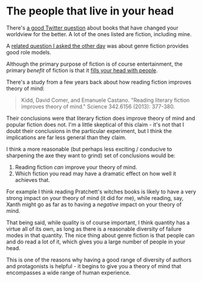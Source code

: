 # The people that live in your head

There's [a good Twitter question](https://twitter.com/search?f=tweets&vertical=default&q=https%3A%2F%2Ftwitter.com%2FDrunkestLibrary%2Fstatus%2F1066346270992842752&src=typd) about books that have changed your worldview for the better. A lot of the ones listed are fiction, including mine.

A [related question I asked the other day](https://twitter.com/DRMacIver/status/1065381021158449153) was about genre fiction provides good role models.

Although the primary purpose of fiction is of course entertainment, the primary *benefit* of fiction is that it [fills your head with people](https://www.drmaciver.com/2015/03/how-to-make-other-people-seem-like-humans/).

There's a study from a few years back about how reading fiction improves theory of mind:

> Kidd, David Comer, and Emanuele Castano. "Reading literary fiction improves theory of mind." Science 342.6156 (2013): 377-380. 

Their conclusions were that literary fiction does improve theory of mind and popular fiction does not. I'm a little skeptical of this claim - it's not that I doubt their conclusions in the particular experiment, but I think the implications are far less general than they claim.

I think a more reasonable (but perhaps less exciting / conducive to sharpening the axe they want to grind) set of conclusions would be:

1. Reading fiction *can* improve your theory of mind.
2. Which fiction you read may have a dramatic effect on how well it achieves that.

For example I think reading Pratchett's witches books is likely to have a very strong impact on your theory of mind (it did for me), while reading, say, Xanth might go as far as to having a *negative* impact on your theory of mind.

That being said, while quality is of course important, I think quantity has a virtue all of its own, as long as there is a reasonable diversity of failure modes in that quantity.
The nice thing about genre fiction is that people can and do read a lot of it, which gives you a large number of people in your head.

This is one of the reasons why having a good range of diversity of authors and protagonists is helpful - it begins to give you a theory of mind that encompasses a wide range of human experience.
